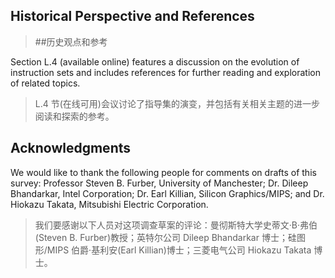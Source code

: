 ## Historical Perspective and References

> ##历史观点和参考

Section L.4 (available online) features a discussion on the evolution of instruction sets and includes references for further reading and exploration of related topics.

> L.4 节(在线可用)会议讨论了指导集的演变，并包括有关相关主题的进一步阅读和探索的参考。

## Acknowledgments

We would like to thank the following people for comments on drafts of this survey: Professor Steven B. Furber, University of Manchester; Dr. Dileep Bhandarkar, Intel Corporation; Dr. Earl Killian, Silicon Graphics/MIPS; and Dr. Hiokazu Takata, Mitsubishi Electric Corporation.

> 我们要感谢以下人员对这项调查草案的评论：曼彻斯特大学史蒂文·B·弗伯(Steven B. Furber)教授；英特尔公司 Dileep Bhandarkar 博士；硅图形/MIPS 伯爵·基利安(Earl Killian)博士；三菱电气公司 Hiokazu Takata 博士。
